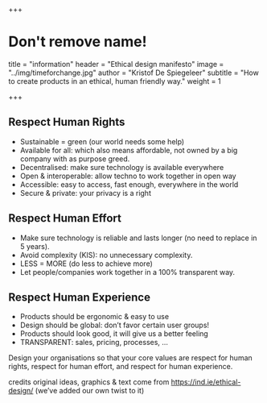 +++
# Don't remove name!
title = "information"
header = "Ethical design manifesto"
image = "../img/timeforchange.jpg"
author = "Kristof De Spiegeleer"
subtitle = "How to create products in an ethical, human friendly way."
weight = 1

+++

## Respect Human Rights

- Sustainable = green (our world needs some help)
- Available for all: which also means affordable, not owned by a big company with as purpose greed.
- Decentralised: make sure technology is available everywhere
- Open & interoperable: allow techno to work together in open way
- Accessible: easy to access, fast enough, everywhere in the world
- Secure & private: your privacy is a right 
 
##  Respect Human Effort

- Make sure technology is reliable and lasts longer (no need to replace in 5 years).
- Avoid complexity (KIS): no unnecessary complexity.
- LESS = MORE (do less to achieve more)
- Let people/companies work together in a 100% transparent way.
 
## Respect Human Experience

- Products should be ergonomic & easy to use
- Design should be global: don’t favor certain user groups!
- Products should look good, it will give us a better feeling
- TRANSPARENT: sales, pricing, processes, …
 
Design your organisations so that your core values are respect for human rights, respect for human effort, and respect for human experience.
 
credits
original ideas, graphics & text come from https://ind.ie/ethical-design/ (we’ve added our own twist to it)



